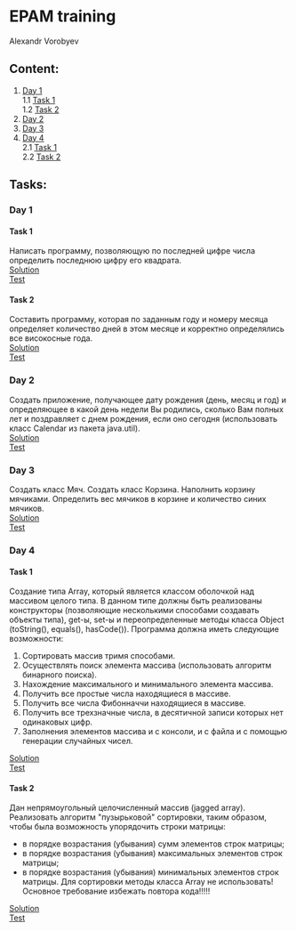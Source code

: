 # EPAM training
Alexandr Vorobyev
## Content:
1. [Day 1](#1) <br>
1.1 [Task 1](#1.1) <br>
1.2 [Task 2](#1.2) <br>
2. [Day 2](#2) <br>
2. [Day 3](#3) <br>
2. [Day 4](#3) <br>
2.1 [Task 1](#2.1) <br>
2.2 [Task 2](#2.2) <br>
## Tasks:
### Day 1 <a name = "1"></a>
#### Task 1 <a name = "1.1"></a>
Написать программу, позволяющую по последней цифре числа определить последнюю цифру его квадрата. <br>
[Solution](https://github.com/Vorobeyyyyyy/EpamTraining/tree/master/src/com/vorobyev/task1) <br>
[Test](https://github.com/Vorobeyyyyyy/EpamTraining/tree/master/test/com/vorobyev/task1)
#### Task 2 <a name = "1.2"></a>
Составить программу, которая по заданным году и номеру месяца определяет количество дней в этом месяце и корректно определялись все високосные года. <br>
[Solution](https://github.com/Vorobeyyyyyy/EpamTraining/tree/master/src/com/vorobyev/task2) <br>
[Test](https://github.com/Vorobeyyyyyy/EpamTraining/tree/master/test/com/vorobyev/task2)
### Day 2 <a name = "2"></a>
Создать приложение, получающее дату рождения (день, месяц и год) и определяющее в какой день недели Вы родились, сколько Вам полных лет и поздравляет с днем рождения, если оно сегодня (использовать класс Calendar из пакета java.util). <br>
[Solution](https://github.com/Vorobeyyyyyy/EpamTraining/tree/master/src/com/vorobyev/day2) <br>
[Test](https://github.com/Vorobeyyyyyy/EpamTraining/tree/master/test/com/vorobyev/day2)
### Day 3 <a name = "2"></a>
Создать класс Мяч. Создать класс Корзина. Наполнить корзину мячиками. Определить вес мячиков в корзине и количество синих мячиков. <br>
[Solution](https://github.com/Vorobeyyyyyy/EpamTraining/tree/master/src/com/vorobyev/day3) <br>
[Test](https://github.com/Vorobeyyyyyy/EpamTraining/tree/master/test/com/vorobyev/day3)
### Day 4 <a name = "1"></a>
#### Task 1 <a name = "1.1"></a>
Создание типа Array, который является классом оболочкой над массивом целого типа. В данном типе должны быть реализованы конструкторы (позволяющие несколькими способами создавать объекты типа), get-ы, set-ы и переопределенные методы класса Object (toString(), equals(), hasCode()).
Программа должна иметь следующие возможности:
1. Сортировать массив тримя способами.
2. Осуществлять поиск элемента массива (использовать алгоритм бинарного поиска).
3. Нахождение максимального и минимального элемента массива.
4. Получить все простые числа находящиеся в массиве.
5. Получить все числа Фибонначчи находящиеся в массиве.
6. Получить все трехзначные числа, в десятичной записи которых нет одинаковых цифр.
7. Заполнения элементов массива и с консоли, и с файла и с помощью генерации случайных чисел. <br>

[Solution](https://github.com/Vorobeyyyyyy/EpamTraining/tree/master/src/com/vorobyev/day4task1) <br>
[Test](https://github.com/Vorobeyyyyyy/EpamTraining/tree/master/test/com/vorobyev/day4task1)
#### Task 2 <a name = "1.2"></a>
Дан непрямоугольный целочисленный массив (jagged array). Реализовать алгоритм "пузырьковой" сортировки, таким образом, чтобы была возможность упорядочить строки матрицы:
* в порядке возрастания (убывания) сумм элементов строк матрицы;
* в порядке возрастания (убывания) максимальных элементов строк матрицы;
* в порядке возрастания (убывания) минимальных элементов строк матрицы.
Для сортировки методы класса Array не использовать! Основное требование избежать повтора кода!!!!! <br>

[Solution](https://github.com/Vorobeyyyyyy/EpamTraining/tree/master/src/com/vorobyev/day4task2) <br>
[Test](https://github.com/Vorobeyyyyyy/EpamTraining/tree/master/test/com/vorobyev/day4task2)